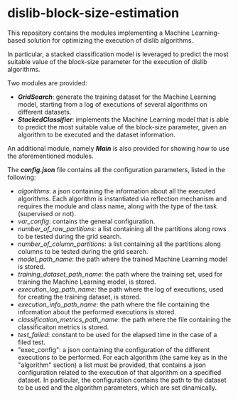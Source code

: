 # dislib-block-size-estimation
This repository contains the modules implementing a Machine Learning-based solution for optimizing the execution of dislib algorithms.

In particular, a stacked classification model is leveraged to predict the most suitable value of the block-size parameter for the execution of dislib algorithms.

Two modules are provided:
- ***GridSearch***: generate the training dataset for the Machine Learning model, starting from a log of executions of several algorithms on different datasets.
- ***StackedClassifier***: implements the Machine Learning model that is able to predict the most suitable value of the block-size parameter, given an algorithm to be executed and the dataset information.

An additional module, namely ***Main*** is also provided for showing how to use the aforementioned modules.

The ***config.json*** file contains all the configuration parameters, listed in the following:
- *algorithms*: a json containing the information about all the executed algorithms. Each algorithm is instantiated via reflection mechanism and requires the module and class name, along with the type of the task (supervised or not).
- *var_config*: contains the general configuration.
- *number_of_row_partitions*: a list containing all the partitions along rows to be tested during the grid search.
- *number_of_column_partitions*: a list containing all the partitions along columns to be tested during the grid search.
- *model_path_name*: the path where the trained Machine Learning model is stored.
- *training_dataset_path_name*: the path where the training set, used for training the Machine Learning model, is stored.
- *execution_log_path_name*: the path where the log of executions, used for creating the training dataset, is stored.
- *execution_info_path_name*: the path where the file containing the information about the performed executions is stored.
- *classification_metrics_path_name*: the path where the file containing the classificaiton metrics is stored.
- *test_failed*: constant to be used for the elapsed time in the case of a filed test.
- "exec_config": a json containing the configuration of the different executions to be performed. For each algorithm (the same key as in the "algorithm" section) a list must be provided, that contains a json configuration related to the execution of that algorithm on a specified dataset. In particular, the configuration contains the path to the dataset to be used and the algorithm parameters, which are set dinamically.
